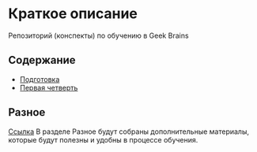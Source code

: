 # Краткое описание
Репозиторий (конспекты) по обучению в Geek Brains

## Содержание

* [Подготовка](000%20-%20%D0%9F%D0%BE%D0%B4%D0%B3%D0%BE%D1%82%D0%BE%D0%B2%D0%BA%D0%B0//README.md)
* [Первая четверть](001%20-%201%20%D0%A7%D0%B5%D1%82%D0%B2%D0%B5%D1%80%D1%82%D1%8C//README.md)

## Разное
[Ссылка](./999%20-%20%D0%A0%D0%B0%D0%B7%D0%BD%D0%BE%D0%B5/README.md)
В разделе Разное будут собраны дополнительные материалы, которые будут полезны и удобны в процессе обучения. 